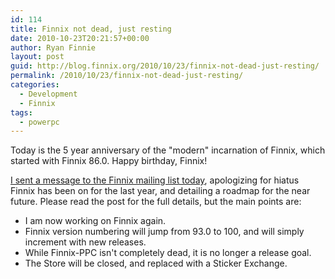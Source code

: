 ```yaml
---
id: 114
title: Finnix not dead, just resting
date: 2010-10-23T20:21:57+00:00
author: Ryan Finnie
layout: post
guid: http://blog.finnix.org/2010/10/23/finnix-not-dead-just-resting/
permalink: /2010/10/23/finnix-not-dead-just-resting/
categories:
  - Development
  - Finnix
tags:
  - powerpc
---
```

Today is the 5 year anniversary of the "modern" incarnation of Finnix, which started with Finnix 86.0. Happy birthday, Finnix!

[I sent a message to the Finnix mailing list today](http://lists.finnix.org/pipermail/finnix/2010-October/000126.html), apologizing for hiatus Finnix has been on for the last year, and detailing a roadmap for the near future. Please read the post for the full details, but the main points are:

  * I am now working on Finnix again.
  * Finnix version numbering will jump from 93.0 to 100, and will simply increment with new releases.
  * While Finnix-PPC isn't completely dead, it is no longer a release goal.
  * The Store will be closed, and replaced with a Sticker Exchange.
